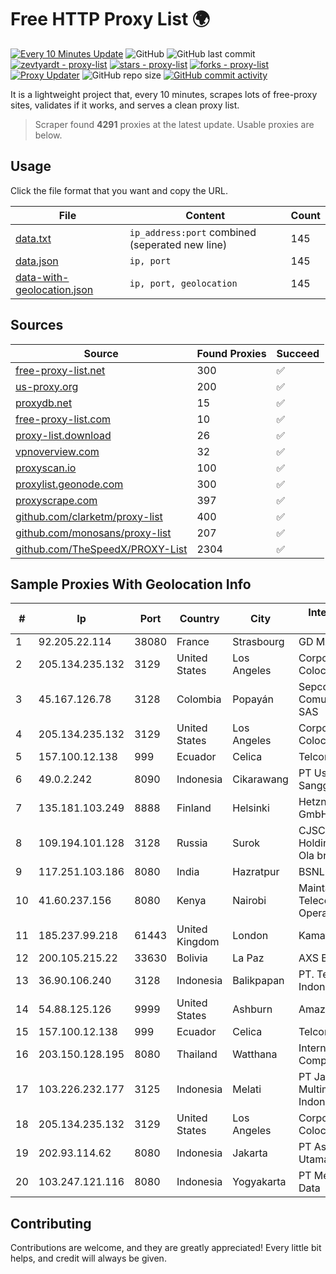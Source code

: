 
# Free HTTP Proxy List 🌍

[![Every 10 Minutes Update](https://github.com/mertguvencli/http-proxy-list/actions/workflows/main.yml/badge.svg?branch=main)](https://github.com/mertguvencli/http-proxy-list/actions/workflows/main.yml)
![GitHub](https://img.shields.io/github/license/mertguvencli/http-proxy-list)
![GitHub last commit](https://img.shields.io/github/last-commit/mertguvencli/http-proxy-list)
[![zevtyardt - proxy-list](https://img.shields.io/static/v1?label=zevtyardt&message=proxy-list&color=blue&logo=github)](https://github.com/zevtyardt/proxy-list "Go to GitHub repo")
[![stars - proxy-list](https://img.shields.io/github/stars/zevtyardt/proxy-list?style=social)](https://github.com/zevtyardt/proxy-list)
[![forks - proxy-list](https://img.shields.io/github/forks/zevtyardt/proxy-list?style=social)](https://github.com/zevtyardt/proxy-list)
[![Proxy Updater](https://github.com/zevtyardt/proxy-list/workflows/Proxy%20Updater/badge.svg)](https://github.com/zevtyardt/proxy-list/actions?query=workflow:"Proxy+Updater")
![GitHub repo size](https://img.shields.io/github/repo-size/zevtyardt/proxy-list)
[![GitHub commit activity](https://img.shields.io/github/commit-activity/m/zevtyardt/proxy-list?logo=commits)](https://github.com/zevtyardt/proxy-list/commits/main)

It is a lightweight project that, every 10 minutes, scrapes lots of free-proxy sites, validates if it works, and serves a clean proxy list.

> Scraper found **4291** proxies at the latest update. Usable proxies are below.

## Usage

Click the file format that you want and copy the URL.

|File|Content|Count|
|----|-------|-----|
|[data.txt](https://raw.githubusercontent.com/mertguvencli/http-proxy-list/main/proxy-list/data.txt)|`ip_address:port` combined (seperated new line)|145|
|[data.json](https://raw.githubusercontent.com/mertguvencli/http-proxy-list/main/proxy-list/data.json)|`ip, port`|145|
|[data-with-geolocation.json](https://raw.githubusercontent.com/mertguvencli/http-proxy-list/main/proxy-list/data-with-geolocation.json)|`ip, port, geolocation`|145|

## Sources

|Source|Found Proxies|Succeed|
|------|-------------|-------|
|[free-proxy-list.net](https://free-proxy-list.net)|300|✅|
|[us-proxy.org](https://www.us-proxy.org)|200|✅|
|[proxydb.net](http://proxydb.net)|15|✅|
|[free-proxy-list.com](https://free-proxy-list.com/?page=&port=&type%5B%5D=http&type%5B%5D=https&up_time=0&search=Search)|10|✅|
|[proxy-list.download](https://www.proxy-list.download/HTTP)|26|✅|
|[vpnoverview.com](https://vpnoverview.com/privacy/anonymous-browsing/free-proxy-servers)|32|✅|
|[proxyscan.io](https://www.proxyscan.io)|100|✅|
|[proxylist.geonode.com](https://proxylist.geonode.com/api/proxy-list?limit=300&page=1&sort_by=lastChecked&sort_type=desc&protocols=http,https)|300|✅|
|[proxyscrape.com](https://api.proxyscrape.com/v2/?request=displayproxies&protocol=http&timeout=10000&country=all&ssl=all&anonymity=all)|397|✅|
|[github.com/clarketm/proxy-list](https://raw.githubusercontent.com/clarketm/proxy-list/master/proxy-list-raw.txt)|400|✅|
|[github.com/monosans/proxy-list](https://raw.githubusercontent.com/monosans/proxy-list/main/proxies/http.txt)|207|✅|
|[github.com/TheSpeedX/PROXY-List](https://raw.githubusercontent.com/TheSpeedX/PROXY-List/master/http.txt)|2304|✅|


## Sample Proxies With Geolocation Info

|#|Ip|Port|Country|City|Internet Service Provider|
|-|--|----|-------|----|-------------------------|
|1|92.205.22.114|38080|France|Strasbourg|GD MASS Network|
|2|205.134.235.132|3129|United States|Los Angeles|Corporate Colocation Inc|
|3|45.167.126.78|3128|Colombia|Popayán|Sepcom Comunicaciones SAS|
|4|205.134.235.132|3129|United States|Los Angeles|Corporate Colocation Inc|
|5|157.100.12.138|999|Ecuador|Celica|Telconet S.A|
|6|49.0.2.242|8090|Indonesia|Cikarawang|PT Usaha Adi Sanggoro|
|7|135.181.103.249|8888|Finland|Helsinki|Hetzner Online GmbH|
|8|109.194.101.128|3128|Russia|Surok|CJSC "ER-Telecom Holding" Yoshkar-Ola branch|
|9|117.251.103.186|8080|India|Hazratpur|BSNL Internet|
|10|41.60.237.156|8080|Kenya|Nairobi|Maintainer Liquid Telecommunications Operations Limited|
|11|185.237.99.218|61443|United Kingdom|London|Kamatera Inc|
|12|200.105.215.22|33630|Bolivia|La Paz|AXS Bolivia S. A.|
|13|36.90.106.240|3128|Indonesia|Balikpapan|PT. Telekomunikasi Indonesia|
|14|54.88.125.126|9999|United States|Ashburn|Amazon.com, Inc.|
|15|157.100.12.138|999|Ecuador|Celica|Telconet S.A|
|16|203.150.128.195|8080|Thailand|Watthana|Internet Thailand Company Ltd|
|17|103.226.232.177|3125|Indonesia|Melati|PT Jaringan Multimedia Indonesia|
|18|205.134.235.132|3129|United States|Los Angeles|Corporate Colocation Inc|
|19|202.93.114.62|8080|Indonesia|Jakarta|PT Asia Akses Utama|
|20|103.247.121.116|8080|Indonesia|Yogyakarta|PT Media Sarana Data|



## Contributing

Contributions are welcome, and they are greatly appreciated! Every
little bit helps, and credit will always be given.

